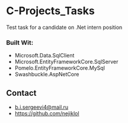 # C-Projects_Tasks
Test task for a candidate on .Net intern position

### Built Wit:

* Microsoft.Data.SqlClient
* Microsoft.EntityFrameworkCore.SqlServer
* Pomelo.EntityFrameworkCore.MySql
* Swashbuckle.AspNetCore

## Contact

* b.i.sergeevi4@mail.ru
* https://github.com/nejiklol
